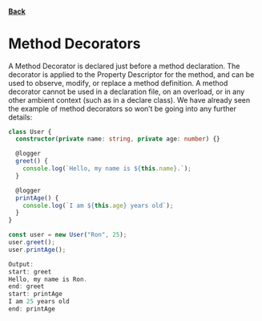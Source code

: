 #### [Back](./README.md)

# Method Decorators

A Method Decorator is declared just before a method declaration. The decorator is applied to the Property Descriptor for the method, and can be used to observe, modify, or replace a method definition. A method decorator cannot be used in a declaration file, on an overload, or in any other ambient context (such as in a declare class). We have already seen the example of method decorators so won’t be going into any further details:

```typescript
class User {
  constructor(private name: string, private age: number) {}

  @logger
  greet() {
    console.log(`Hello, my name is ${this.name}.`);
  }

  @logger
  printAge() {
    console.log(`I am ${this.age} years old`);
  }
}

const user = new User("Ron", 25);
user.greet();
user.printAge();

Output: 
start: greet
Hello, my name is Ron.
end: greet
start: printAge
I am 25 years old
end: printAge
```

